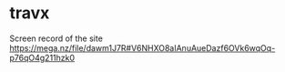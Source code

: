 # travx

Screen record of the site
https://mega.nz/file/dawm1J7R#V6NHXO8aIAnuAueDazf6OVk6wqOq-p76qO4g211hzk0
